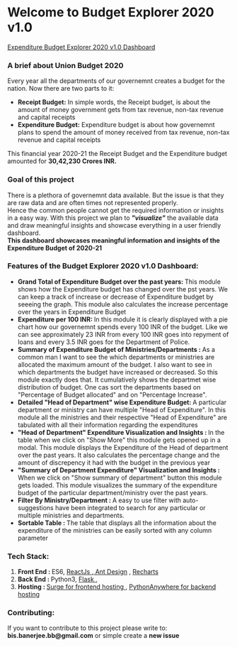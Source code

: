 <h1> Welcome to Budget Explorer 2020 v1.0</h1>
<a href="http://budget2020.surge.sh/">Expenditure Budget Explorer 2020 v1.0 Dashboard </a>
<h3>A brief about Union Budget 2020</h3>
<p>Every year all the departments of our governemnt creates a budget for the nation. Now there are two parts to it: 
<ul>
<li><b>Receipt Budget:</b> In simple words, the Receipt budget, is about the amount of money government gets from tax revenue, non-tax revenue and capital receipts </li>
<li><b>Expenditure Budget:</b> Expenditure budget is about how governemnt plans to spend the amount of money received from tax revenue, non-tax revenue and capital receipts </li>
</ul>
</p>
This financial year 2020-21 the Receipt Budget and the Expenditure budget amounted for <b>30,42,230 Crores INR.</b>
<h3>Goal of this project</h3>
<p>
 There is a plethora of governemnt data available. But the issue is that they are raw data and are often times not represented properly. <br/>
Hence the common people cannot get the required information or insights in a easy way.
With this project we plan to <b><i>"visualize"</i></b> the available data and draw meaningful insights and showcase everything in a user friendly dashboard. <br/>
 <b>This dashboard showcases meaningful information and insights of the Expenditure Budget of 2020-21
</b>
</p>
<h3>Features of the Budget Explorer 2020 v1.0 Dashboard: </h3>
<ul>
 <li><b>Grand Total of Expenditure Budget over the past years: </b> This module shows how the Expenditure budget has changed over the pst 
  years. We can keep a track of increase or decrease of Expenditure budget by seeeing the graph. This module also calculates the increase percentage over the years in Expenditure Budget</li>
  <li><b>Expenditure per 100 INR: </b> In this module it is clearly displayed with a pie chart how our governemnt spends every 100 INR of the budget. Like we can see approximately 23 INR from every 100 INR goes into repyment of loans and every 3.5 INR goes for the Department of Police.</li>
   <li><b>Summary of Expenditure Budget of Ministries/Departments : </b> As a common man I want to see the which departments or ministries are allocated the maximum amount of the budget. I also want to see in which departments the budget have increased or decreased. So this module exactly does that. It cumulatively shows the departmet wise distribution of budget. One cas sort the departments based on "Percentage of Budget allocated" and  on "Percentage Increase".  </li>
    <li><b>Detailed "Head of Department" wise Expenditure Budget: </b> A particular department or ministry can have multiple "Head of Expenditure". In this module all the ministries and their respective "Head of Expenditure" are tabulated with all their information regarding the expenditures  </li>
  <li><b>"Head of Department" Expenditure Visualization and Insights : </b> In the table when we click on "Show More" this module gets opened up in a modal. This module displays the Expenditure of the Head of department over the past years. It also calculates the percentage change and the amount of discrepency it had with the budget in the previous year </li>
   <li><b>"Summary of Department Expenditure" Visualization and Insights : </b> When we click on "Show summary of department" button this module gets loaded. This module visualizes the summary of the expenditure budget of the particular department/ministry over the past years.</li>
   <li><b>Filter By Ministry/Department : </b> A easy to use filter with auto-suggestions have been integrated to search for any particular or multiple ministries and departments.</li>
    <li><b>Sortable Table : </b> The table that displays all the information about the expenditure of the ministries can be easily sorted with any column parameter</li>
</ul>

<h3>Tech Stack: </h3>
<ol>
 <li><b>Front End : </b>ES6,  <a href="https://github.com/facebook/react"> ReactJs </a>,<a href="https://github.com/ant-design/ant-design/"> Ant Design</a> , <a href="https://github.com/recharts/recharts">Recharts</a> </li>
  <li><b>Back End : </b>Python3,  <a href="https://github.com/pallets/flask"> Flask </a>, </li>
  <li><b>Hosting : </b> <a href="https://surge.sh/"> Surge for frontend hosting </a>, <a href="https://www.pythonanywhere.com/"> PythonAnywhere for backend  hosting </a></li>
 
</ol>

<h3>Contributing: </h3>
If you want to contribute to this project please write to: <b>bis.banerjee.bb@gmail.com</b> or simple create a <b>new issue</b>


